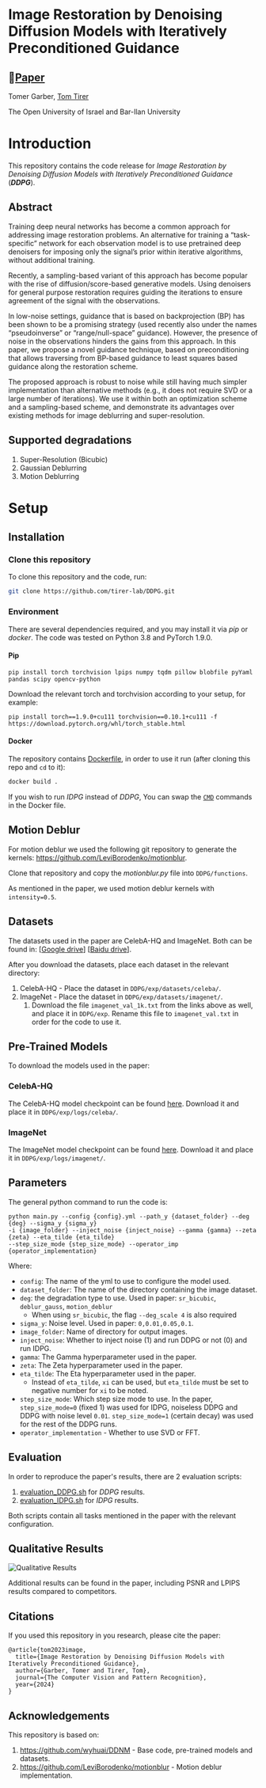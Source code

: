 # Image Restoration by Denoising Diffusion Models with Iteratively Preconditioned Guidance

## 📖[**Paper**](https://arxiv.org/pdf/2312.16519.pdf)

Tomer Garber, [Tom Tirer](https://scholar.google.com/citations?user=_6bZV20AAAAJ)

The Open University of Israel and Bar-Ilan University

# Introduction

This repository contains the code release for *Image Restoration by Denoising Diffusion Models with Iteratively
Preconditioned Guidance* (***DDPG***).

## Abstract

Training deep neural networks has become a common approach for addressing image restoration problems. An alternative for
training a “task-specific” network for each observation model is to use pretrained deep denoisers for imposing only the
signal’s prior within iterative algorithms, without additional training.

Recently, a sampling-based variant of this approach has become popular with the rise of diffusion/score-based generative
models.
Using denoisers for general purpose restoration requires guiding the iterations to ensure agreement of the signal with
the observations.

In low-noise settings, guidance that is based on backprojection (BP) has been shown to be a promising strategy
(used recently also under the names “pseudoinverse” or “range/null-space” guidance). However, the presence of noise in
the observations hinders the gains from this approach. In this paper, we propose a novel guidance technique,
based on preconditioning that allows traversing from BP-based guidance to least squares based guidance along the
restoration scheme.

The proposed approach is robust to noise while still having much simpler implementation than alternative methods
(e.g., it does not require SVD or a large number of iterations). We use it within both an optimization scheme and a
sampling-based scheme, and demonstrate its advantages over existing methods for image deblurring and super-resolution.

## Supported degradations

1. Super-Resolution (Bicubic)
2. Gaussian Deblurring
3. Motion Deblurring

# Setup

## Installation

### Clone this repository

To clone this repository and the code, run:

```bash
git clone https://github.com/tirer-lab/DDPG.git

```

### Environment

There are several dependencies required, and you may install it via *pip* or *docker*.
The code was tested on Python 3.8 and PyTorch 1.9.0.

#### Pip

```
pip install torch torchvision lpips numpy tqdm pillow blobfile pyYaml pandas scipy opencv-python 
```

Download the relevant torch and torchvision according to your setup, for example:

```
pip install torch==1.9.0+cu111 torchvision==0.10.1+cu111 -f https://download.pytorch.org/whl/torch_stable.html

```

#### Docker

The repository contains [Dockerfile](Dockerfile), in order to use it run (after cloning this repo and `cd` to it):

```bash
docker build .
```

If you wish to run *IDPG* instead of *DDPG*, You can swap the [`CMD`](Dockerfile#L5) commands in the Docker file.

## Motion Deblur

For motion deblur we used the following git repository to generate the
kernels: https://github.com/LeviBorodenko/motionblur.

Clone that repository and copy the *motionblur.py* file into `DDPG/functions`.

As mentioned in the paper, we used motion deblur kernels with `intensity=0.5`.

## Datasets

The datasets used in the paper are CelebA-HQ and ImageNet. Both can be found in: 
[[Google drive](https://drive.google.com/drive/folders/1cSCTaBtnL7OIKXT4SVME88Vtk4uDd_u4?usp=sharing)] [[Baidu drive](https://pan.baidu.com/s/1tQaWBqIhE671v3rrB-Z2mQ?pwd=twq0)].

After you download the datasets, place each dataset in the relevant directory:

1. CelebA-HQ - Place the dataset in `DDPG/exp/datasets/celeba/`.
2. ImageNet -  Place the dataset in `DDPG/exp/datasets/imagenet/`.
   1. Download the file `imagenet_val_1k.txt` from the links above as well, and place it in `DDPG/exp`. Rename this file to `imagenet_val.txt` in order for the code to use it.

## Pre-Trained Models

To download the models used in the paper:

### CelebA-HQ

The CelebA-HQ model checkpoint can be
found [here](https://drive.google.com/file/d/1wSoA5fm_d6JBZk4RZ1SzWLMgev4WqH21/view?usp=share_link).
Download it and place it in `DDPG/exp/logs/celeba/`.

### ImageNet
The ImageNet model checkpoint can be
found [here](https://openaipublic.blob.core.windows.net/diffusion/jul-2021/256x256_diffusion_uncond.pt).
Download it and place it in `DDPG/exp/logs/imagenet/`.

## Parameters

The general python command to run the code is:
```
python main.py --config {config}.yml --path_y {dataset_folder} --deg {deg} --sigma_y {sigma_y}
-i {image_folder} --inject_noise {inject_noise} --gamma {gamma} --zeta {zeta} --eta_tilde {eta_tilde}
--step_size_mode {step_size_mode} --operator_imp {operator_implementation}
```

Where:

- `config`: The name of the yml to use to configure the model used.
- `dataset_folder`: The name of the directory containing the image dataset.
- `deg`: the degradation type to use. Used in paper: `sr_bicubic`, `deblur_gauss`, `motion_deblur`
    - When using `sr_bicubic`, the flag `--deg_scale 4` is also required
- `sigma_y`: Noise level. Used in paper: `0,0.01,0.05,0.1`.
- `image_folder`: Name of directory for output images.
- `inject_noise`: Whether to inject noise (1) and run DDPG or not (0) and run IDPG.
- `gamma`: The Gamma hyperparameter used in the paper.
- `zeta`: The Zeta hyperparameter used in the paper.
- `eta_tilde`: The Eta hyperparameter used in the paper.
    - Instead of `eta_tilde`, `xi` can be used, but `eta_tilde` must be set to negative number for `xi` to be noted.
- `step_size_mode`: Which step size mode to use. In the paper, `step_size_mode=0` (fixed 1) was used for IDPG, noiseless DDPG and 
DDPG with noise level `0.01`. `step_size_mode=1` (certain decay) was used for the rest of the DDPG runs.
- `operator_implementation` - Whether to use SVD or FFT.

## Evaluation

In order to reproduce the paper's results, there are 2 evaluation scripts:

1. [evaluation_DDPG.sh](evaluation_DDPG.sh) for *DDPG* results.
2. [evaluation_IDPG.sh](evaluation_IDPG.sh) for *IDPG* results.

Both scripts contain all tasks mentioned in the paper with the relevant configuration.

## Qualitative Results

![Qualitative Results](figs/qualitative_results.png)

Additional results can be found in the paper, including PSNR and LPIPS results compared to competitors.
## Citations
If you used this repository in you research, please cite the paper:
```
@article{tom2023image,
  title={Image Restoration by Denoising Diffusion Models with Iteratively Preconditioned Guidance},
  author={Garber, Tomer and Tirer, Tom},
  journal={The Computer Vision and Pattern Recognition},
  year={2024}
}
```
## Acknowledgements

This repository is based on:
1. https://github.com/wyhuai/DDNM - Base code, pre-trained models and datasets.
2. https://github.com/LeviBorodenko/motionblur - Motion deblur implementation.
